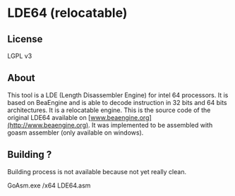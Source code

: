 # LDE64 (relocatable)

## License

LGPL v3


## About

This tool is a LDE (Length Disassembler Engine) for intel 64 processors. It is based on BeaEngine and is able to decode instruction in 32 bits and 64 bits architectures. It is a relocatable engine.
This is the source code of the original LDE64 available on [www.beaengine.org](http://www.beaengine.org). It was implemented to be assembled with goasm assembler (only available on windows).

## Building ?

Building process is not available because not yet really clean.

GoAsm.exe /x64 LDE64.asm 
